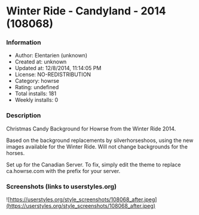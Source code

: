 # Winter Ride - Candyland - 2014 (108068)

### Information
- Author: Elentarien (unknown)
- Created at: unknown
- Updated at: 12/8/2014, 11:14:05 PM
- License: NO-REDISTRIBUTION
- Category: howrse
- Rating: undefined
- Total installs: 181
- Weekly installs: 0


### Description
Christmas Candy Background for Howrse from the Winter Ride 2014.

Based on the background replacements by silverhorseshoos, using the new images available for the Winter Ride. Will not change backgrounds for the horses.

Set up for the Canadian Server. To fix, simply edit the theme to replace ca.howrse.com with the prefix for your server.


### Screenshots (links to userstyles.org)
![https://userstyles.org/style_screenshots/108068_after.jpeg](https://userstyles.org/style_screenshots/108068_after.jpeg)


